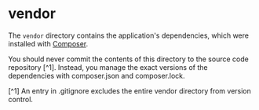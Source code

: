 # vendor

The `vendor` directory contains the application's dependencies, which were installed with [Composer](https://getcomposer.org).

You should never commit the contents of this directory to the source code repository [^1]. Instead, you manage the exact versions of the dependencies with composer.json and composer.lock.

[^1] An entry in .gitignore excludes the entire vendor directory from version control.
